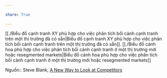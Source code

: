---  
share: True  
---  
[[./Biểu đồ cạnh tranh XY phù hợp cho việc phân tích bối cảnh cạnh tranh trên một thị trường đã có sẵn|Biểu đồ cạnh tranh XY phù hợp cho việc phân tích bối cảnh cạnh tranh trên một thị trường đã có sẵn]]. [[./Biểu đồ cánh hoa phù hợp cho việc phân tích bối cảnh cạnh tranh ở một thị trường mới hoặc resegmented markets|Biểu đồ cánh hoa phù hợp cho việc phân tích bối cảnh cạnh tranh ở một thị trường mới hoặc resegmented markets]]  
  
Nguồn:: Steve Blank, [A New Way to Look at Competitors](https://steveblank.com/2013/11/08/a-new-way-to-look-at-competitors/ "A New Way to Look at Competitors")  
